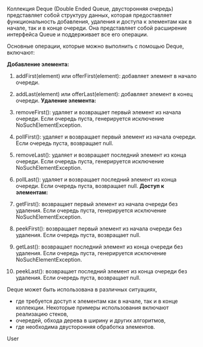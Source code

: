 Коллекция Deque (Double Ended Queue, двусторонняя очередь) представляет собой структуру данных, которая предоставляет функциональность добавления, удаления и доступа к элементам как в начале, так и в конце очереди. Она представляет собой расширение интерфейса Queue и поддерживает все его операции.

Основные операции, которые можно выполнить с помощью Deque, включают:

****Добавление элемента:****

1. addFirst(element) или offerFirst(element): добавляет элемент в начало очереди.
2. addLast(element) или offerLast(element): добавляет элемент в конец очереди.
****Удаление элемента:****

3. removeFirst(): удаляет и возвращает первый элемент из начала очереди. Если очередь пуста, генерируется исключение NoSuchElementException.
4. pollFirst(): удаляет и возвращает первый элемент из начала очереди. Если очередь пуста, возвращает null.
5. removeLast(): удаляет и возвращает последний элемент из конца очереди. Если очередь пуста, генерируется исключение NoSuchElementException.
6. pollLast(): удаляет и возвращает последний элемент из конца очереди. Если очередь пуста, возвращает null.
****Доступ к элементам:****

7. getFirst(): возвращает первый элемент из начала очереди без удаления. Если очередь пуста, генерируется исключение NoSuchElementException.
8. peekFirst(): возвращает первый элемент из начала очереди без удаления. Если очередь пуста, возвращает null.
9. getLast(): возвращает последний элемент из конца очереди без удаления. Если очередь пуста, генерируется исключение NoSuchElementException.
10. peekLast(): возвращает последний элемент из конца очереди без удаления. Если очередь пуста, возвращает null.

Deque может быть использована в различных ситуациях, 

* где требуется доступ к элементам как в начале, так и в конце коллекции. 
Некоторые примеры использования включают реализацию стеков, 
* очередей, обхода дерева в ширину и других алгоритмов, 
* где необходима двусторонняя обработка элементов.





User
